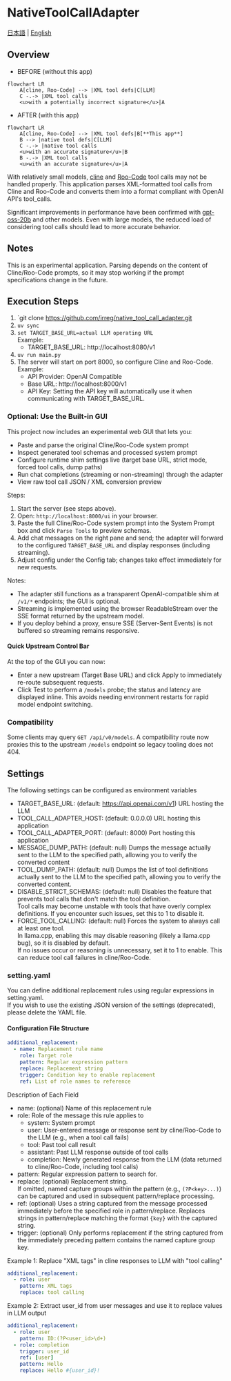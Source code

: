 # NativeToolCallAdapter
[日本語](README.ja-JP.md) | [English](README.md)


## Overview

- BEFORE (without this app)
```mermaid
flowchart LR
    A[cline, Roo-Code] --> |XML tool defs|C[LLM]
    C -.-> |XML tool calls
    <u>with a potentially incorrect signature</u>|A
```

- AFTER (with this app)
```mermaid
flowchart LR
    A[cline, Roo-Code] --> |XML tool defs|B[**This app**]
    B --> |native tool defs|C[LLM]
    C -.-> |native tool calls
    <u>with an accurate signature</u>|B
    B -.-> |XML tool calls
    <u>with an accurate signature</u>|A
```

With relatively small models, [cline](https://github.com/cline/cline) and [Roo-Code](https://github.com/RooCodeInc/Roo-Code) tool calls may not be handled properly.
This application parses XML-formatted tool calls from Cline and Roo-Code and converts them into a format compliant with OpenAI API's tool_calls.

Significant improvements in performance have been confirmed with [gpt-oss-20b](https://huggingface.co/openai/gpt-oss-20b) and other models.
Even with large models, the reduced load of considering tool calls should lead to more accurate behavior.


## Notes
This is an experimental application.
Parsing depends on the content of Cline/Roo-Code prompts, so it may stop working if the prompt specifications change in the future.


## Execution Steps

1. `git clone https://github.com/irreg/native_tool_call_adapter.git
2. `uv sync`
3. `set TARGET_BASE_URL=actual LLM operating URL`  
   Example:
   - TARGET_BASE_URL: http://localhost:8080/v1
4. `uv run main.py`
5. The server will start on port 8000, so configure Cline and Roo-Code.  
   Example:
   - API Provider: OpenAI Compatible
   - Base URL: http://localhost:8000/v1
   - API Key: Setting the API key will automatically use it when communicating with TARGET_BASE_URL.

### Optional: Use the Built‑in GUI
This project now includes an experimental web GUI that lets you:
 - Paste and parse the original Cline/Roo-Code system prompt
 - Inspect generated tool schemas and processed system prompt
 - Configure runtime shim settings live (target base URL, strict mode, forced tool calls, dump paths)
 - Run chat completions (streaming or non-streaming) through the adapter
 - View raw tool call JSON / XML conversion preview

Steps:
1. Start the server (see steps above).  
2. Open: `http://localhost:8000/ui` in your browser.  
3. Paste the full Cline/Roo-Code system prompt into the System Prompt box and click `Parse Tools` to preview schemas.  
4. Add chat messages on the right pane and send; the adapter will forward to the configured `TARGET_BASE_URL` and display responses (including streaming).  
5. Adjust config under the Config tab; changes take effect immediately for new requests.

Notes:
- The adapter still functions as a transparent OpenAI-compatible shim at `/v1/*` endpoints; the GUI is optional.
- Streaming is implemented using the browser ReadableStream over the SSE format returned by the upstream model.
- If you deploy behind a proxy, ensure SSE (Server-Sent Events) is not buffered so streaming remains responsive.

#### Quick Upstream Control Bar
At the top of the GUI you can now:
- Enter a new upstream (Target Base URL) and click Apply to immediately re-route subsequent requests.
- Click Test to perform a `/models` probe; the status and latency are displayed inline.
This avoids needing environment restarts for rapid model endpoint switching.

### Compatibility
Some clients may query `GET /api/v0/models`. A compatibility route now proxies this to the upstream `/models` endpoint so legacy tooling does not 404.



## Settings
The following settings can be configured as environment variables
- TARGET_BASE_URL: (default: https://api.openai.com/v1) URL hosting the LLM
- TOOL_CALL_ADAPTER_HOST: (default: 0.0.0.0) URL hosting this application
- TOOL_CALL_ADAPTER_PORT: (default: 8000) Port hosting this application
- MESSAGE_DUMP_PATH: (default: null) Dumps the message actually sent to the LLM to the specified path, allowing you to verify the converted content  
- TOOL_DUMP_PATH: (default: null) Dumps the list of tool definitions actually sent to the LLM to the specified path, allowing you to verify the converted content.  
- DISABLE_STRICT_SCHEMAS: (default: null) Disables the feature that prevents tool calls that don't match the tool definition.  
    Tool calls may become unstable with tools that have overly complex definitions. If you encounter such issues, set this to 1 to disable it.
- FORCE_TOOL_CALLING: (default: null) Forces the system to always call at least one tool.  
    In llama.cpp, enabling this may disable reasoning (likely a llama.cpp bug), so it is disabled by default.  
    If no issues occur or reasoning is unnecessary, set it to 1 to enable. This can reduce tool call failures in cline/Roo-Code.


### setting.yaml
You can define additional replacement rules using regular expressions in setting.yaml.  
If you wish to use the existing JSON version of the settings (deprecated), please delete the YAML file.

#### Configuration File Structure
```yaml
additional_replacement:
  - name: Replacement rule name
    role: Target role
    pattern: Regular expression pattern
    replace: Replacement string
    trigger: Condition key to enable replacement
    ref: List of role names to reference
```
Description of Each Field
- name: (optional) Name of this replacement rule
- role: Role of the message this rule applies to
    - system: System prompt
    - user: User-entered message or response sent by cline/Roo-Code to the LLM (e.g., when a tool call fails)
    - tool: Past tool call result
    - assistant: Past LLM response outside of tool calls
    - completion: Newly generated response from the LLM (data returned to cline/Roo-Code, including tool calls)
- pattern: Regular expression pattern to search for.
- replace: (optional) Replacement string.  
    If omitted, named capture groups within the pattern (e.g., `(?P<key>...)`) can be captured and used in subsequent pattern/replace processing.
- ref: (optional) Uses a string captured from the message processed immediately before the specified role in pattern/replace. Replaces strings in pattern/replace matching the format `{key}` with the captured string.
- trigger: (optional) Only performs replacement if the string captured from the immediately preceding pattern contains the named capture group key.

Example 1: Replace "XML tags" in cline responses to LLM with "tool calling"
```yaml
additional_replacement:
  - role: user
    pattern: XML tags
    replace: tool calling
```

Example 2: Extract user_id from user messages and use it to replace values in LLM output
```yaml
additional_replacement:
  - role: user
    pattern: ID:(?P<user_id>\d+)
  - role: completion
    trigger: user_id
    ref: [user]
    pattern: Hello
    replace: Hello #{user_id}!
```